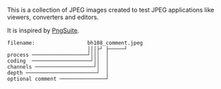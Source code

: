 This is a collection of JPEG images created to test JPEG applications like viewers, converters and editors.

It is inspired by [PngSuite](http://www.schaik.com/pngsuite/).

```
filename:                 bh108_comment.jpeg
                          │││├┘ ├─────┘
process ──────────────────┘│││  │
coding  ───────────────────┘││  │
channels ───────────────────┘│  │
depth ───────────────────────┘  │
optional comment ───────────────┘
```